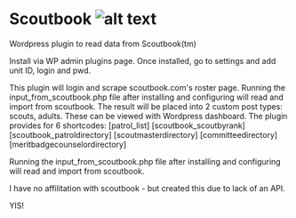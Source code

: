 # Scoutbook ![alt text](http://41zfam1pstr03my3b22ztkze.wpengine.netdna-cdn.com/wp-content/uploads/2015/05/Screen-Shot-2015-06-02-at-1.37.02-PM.png)
Wordpress plugin to read data from Scoutbook(tm)

Install via WP admin plugins page.  Once installed, go to settings and add unit ID, login and pwd.

This plugin will login and scrape scoutbook.com's roster page. Running the input_from_scoutbook.php file after installing and configuring will read and import from scoutbook.   The result will be placed into 2 custom post types: scouts, adults.  These can be viewed with Wordpress dashboard.  The plugin provides for 6 shortcodes:
[patrol_list]
[scoutbook_scoutbyrank]
[scoutbook_patroldirectory]
[scoutmasterdirectory]
[committeedirectory]
[meritbadgecounselordirectory]

Running the input_from_scoutbook.php file after installing and configuring will read and import from scoutbook.  


I have no affilitation with scoutbook - but created this due to lack of an API.

YIS!
